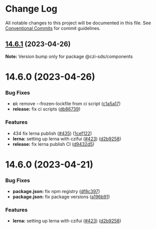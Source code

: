 # Change Log

All notable changes to this project will be documented in this file.
See [Conventional Commits](https://conventionalcommits.org) for commit guidelines.

## [14.6.1](https://github.com/chanzuckerberg/sci-components/compare/@czi-sds/components@14.6.0...@czi-sds/components@14.6.1) (2023-04-26)

**Note:** Version bump only for package @czi-sds/components

# 14.6.0 (2023-04-26)

### Bug Fixes

- **ci:** remove --frozen-lockfile from ci script ([c1a5a17](https://github.com/chanzuckerberg/sci-components/commit/c1a5a17f8dc4936efeb26f03fa38bf6e6eee7d23))
- **release:** fix ci scripts ([db86739](https://github.com/chanzuckerberg/sci-components/commit/db86739d8d95a8dac633cdd68ab20128aa2608f3))

### Features

- 434 fix lerna publish ([#435](https://github.com/chanzuckerberg/sci-components/issues/435)) ([1cef122](https://github.com/chanzuckerberg/sci-components/commit/1cef122a7e035e1a55b68d3474a9a2deb39579ac))
- **lerna:** setting up lerna with czifui ([#423](https://github.com/chanzuckerberg/sci-components/issues/423)) ([d2b9258](https://github.com/chanzuckerberg/sci-components/commit/d2b925879c1d3c5b1d0c135fd76ef58d9d2d9f63))
- **release:** fix lerna publish CI ([d9432d5](https://github.com/chanzuckerberg/sci-components/commit/d9432d5a5c9835c2487a6a7c975a04aeee3c5b9b))

# 14.6.0 (2023-04-21)

### Bug Fixes

- **package.json:** fix npm registry ([df8c397](https://github.com/chanzuckerberg/sci-components/commit/df8c397feae7814dfacc48111f581e685992bf4e))
- **package.json:** fix package versions ([a196b91](https://github.com/chanzuckerberg/sci-components/commit/a196b9119dfe72ce46c086359940f7d000a453d3))

### Features

- **lerna:** setting up lerna with czifui ([#423](https://github.com/chanzuckerberg/sci-components/issues/423)) ([d2b9258](https://github.com/chanzuckerberg/sci-components/commit/d2b925879c1d3c5b1d0c135fd76ef58d9d2d9f63))

